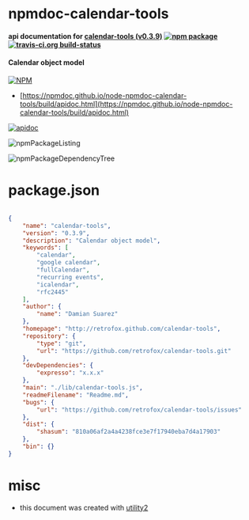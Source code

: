 # npmdoc-calendar-tools

#### api documentation for  [calendar-tools (v0.3.9)](http://retrofox.github.com/calendar-tools)  [![npm package](https://img.shields.io/npm/v/npmdoc-calendar-tools.svg?style=flat-square)](https://www.npmjs.org/package/npmdoc-calendar-tools) [![travis-ci.org build-status](https://api.travis-ci.org/npmdoc/node-npmdoc-calendar-tools.svg)](https://travis-ci.org/npmdoc/node-npmdoc-calendar-tools)

#### Calendar object model

[![NPM](https://nodei.co/npm/calendar-tools.png?downloads=true&downloadRank=true&stars=true)](https://www.npmjs.com/package/calendar-tools)

- [https://npmdoc.github.io/node-npmdoc-calendar-tools/build/apidoc.html](https://npmdoc.github.io/node-npmdoc-calendar-tools/build/apidoc.html)

[![apidoc](https://npmdoc.github.io/node-npmdoc-calendar-tools/build/screenCapture.buildCi.browser.%252Ftmp%252Fbuild%252Fapidoc.html.png)](https://npmdoc.github.io/node-npmdoc-calendar-tools/build/apidoc.html)

![npmPackageListing](https://npmdoc.github.io/node-npmdoc-calendar-tools/build/screenCapture.npmPackageListing.svg)

![npmPackageDependencyTree](https://npmdoc.github.io/node-npmdoc-calendar-tools/build/screenCapture.npmPackageDependencyTree.svg)



# package.json

```json

{
    "name": "calendar-tools",
    "version": "0.3.9",
    "description": "Calendar object model",
    "keywords": [
        "calendar",
        "google calendar",
        "fullCalendar",
        "recurring events",
        "icalendar",
        "rfc2445"
    ],
    "author": {
        "name": "Damian Suarez"
    },
    "homepage": "http://retrofox.github.com/calendar-tools",
    "repository": {
        "type": "git",
        "url": "https://github.com/retrofox/calendar-tools.git"
    },
    "devDependencies": {
        "expresso": "x.x.x"
    },
    "main": "./lib/calendar-tools.js",
    "readmeFilename": "Readme.md",
    "bugs": {
        "url": "https://github.com/retrofox/calendar-tools/issues"
    },
    "dist": {
        "shasum": "810a06af2a4a4238fce3e7f17940eba7d4a17903"
    },
    "bin": {}
}
```



# misc
- this document was created with [utility2](https://github.com/kaizhu256/node-utility2)

